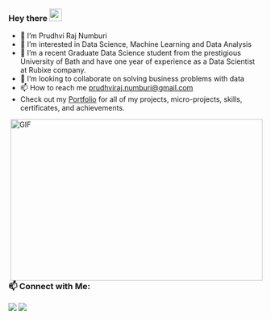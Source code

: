 ### Hey there  <img src="https://media.giphy.com/media/hvRJCLFzcasrR4ia7z/giphy.gif" width="25px">
- 👋 I’m Prudhvi Raj Numburi
- 👀 I’m interested in Data Science, Machine Learning and Data Analysis
- 🌱 I’m a recent Graduate Data Science student from the prestigious University of Bath and have one year of experience as a Data Scientist at Rubixe company.
- 💞️ I’m looking to collaborate on solving business problems with data
- 📫 How to reach me prudhviraj.numburi@gmail.com
- Check out my [Portfolio](https://github.com/PrudhviRaj-Numburi/Data_Science_Portfolio.git) for all of my projects, micro-projects, skills, certificates, and achievements.
<img align="right" alt="GIF" src="https://cdn.dribbble.com/users/2344801/screenshots/4774578/alphatestersanimation2.gif?raw=true" width="500" height="320"/>
<br>

###  :mailbox: Connect with Me:
<p align="center">

<a href="https://www.linkedin.com/in/prudhvirajnumburi"><img src="https://img.shields.io/badge/-Prudhvi%20Raj-0077B5?style=flat&logo=Linkedin&logoColor=white"/></a>
<a href="https://www.linkedin.com/in/prudhvirajnumburi"><img src="https://img.shields.io/badge/-Prudhvi%20Raj-05122A?style=flat&logo=medium&logoColor=white"/></a>

<!---
PrudhviRaj-Numburi/PrudhviRaj-Numburi is a ✨ special ✨ repository because its `README.md` (this file) appears on your GitHub profile.
You can click the Preview link to take a look at your changes.
--->
